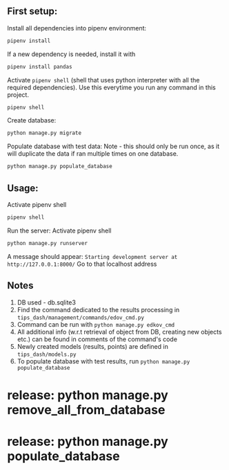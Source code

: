 ## First setup:
Install all dependencies into pipenv environment:
```bash
pipenv install
```

If a new dependency is needed, install it with
```bash
pipenv install pandas
```

Activate `pipenv shell` (shell that uses python interpreter with all the required dependencies).
Use this everytime you run any command in this project.
```bash
pipenv shell
```

Create database:
```bash
python manage.py migrate
```

Populate database with test data:
Note - this should only be run once, as it will duplicate the data if ran multiple times on one database.
```bash
python manage.py populate_database
```

## Usage:
Activate pipenv shell
```bash
pipenv shell
```

Run the server:
Activate pipenv shell
```bash
python manage.py runserver
```
A message should appear: `Starting development server at http://127.0.0.1:8000/`
Go to that localhost address

## Notes
1. DB used - db.sqlite3
2. Find the command dedicated to the results processing in `tips_dash/management/commands/edov_cmd.py`
3. Command can be run with `python manage.py edkov_cmd`
4. All additional info (w.r.t retrieval of object from DB, creating new objects etc.) can be found in comments of the command's code
5. Newly created models (results, points) are defined in `tips_dash/models.py`
6. To populate database with test results, run `python manage.py populate_database`

# release: python manage.py remove_all_from_database
# release: python manage.py populate_database